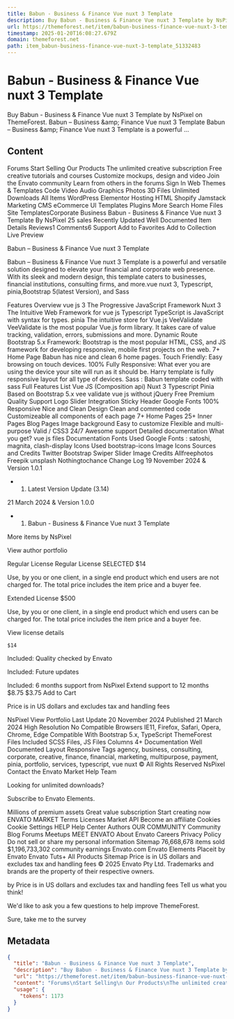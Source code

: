 ```yaml
---
title: Babun - Business & Finance Vue nuxt 3 Template
description: Buy Babun - Business & Finance Vue nuxt 3 Template by NsPixel on ThemeForest.  Babun – Business &amp;amp; Finance Vue nuxt 3 Template Babun – Business &amp;amp; Finance Vue nuxt 3 Template is a powerful ...
url: https://themeforest.net/item/babun-business-finance-vue-nuxt-3-template/51332483
timestamp: 2025-01-20T16:08:27.679Z
domain: themeforest.net
path: item_babun-business-finance-vue-nuxt-3-template_51332483
---
```


# Babun - Business & Finance Vue nuxt 3 Template


Buy Babun - Business & Finance Vue nuxt 3 Template by NsPixel on ThemeForest.  Babun – Business &amp;amp; Finance Vue nuxt 3 Template Babun – Business &amp;amp; Finance Vue nuxt 3 Template is a powerful ...


## Content

Forums
Start Selling
 Our Products
The unlimited creative subscription
Free creative tutorials and courses
Customize mockups, design and video
Join the Envato community
Learn from others in the forums
Sign In
Web Themes & Templates
Code
Video
Audio
Graphics
Photos
3D Files
Unlimited Downloads
All Items
WordPress
Elementor
Hosting
HTML
Shopify
Jamstack
Marketing
CMS
eCommerce
UI Templates
Plugins
More
Search
Home Files Site TemplatesCorporate Business
Babun - Business & Finance Vue nuxt 3 Template
By NsPixel  25 sales Recently Updated  Well Documented 
Item Details
Reviews1
Comments6
Support
Add to Favorites
Add to Collection
Live Preview

Babun – Business & Finance Vue nuxt 3 Template

Babun – Business & Finance Vue nuxt 3 Template is a powerful and versatile solution designed to elevate your financial and corporate web presence. With its sleek and modern design, this template caters to businesses, financial institutions, consulting firms, and more.vue nuxt 3, Typescript, pinia,Bootstrap 5(latest Version), and Sass

Features Overview
vue js 3
The Progressive JavaScript Framework
Nuxt 3
The Intuitive Web Framework for vue js
Typescript
TypeScript is JavaScript with syntax for types.
pinia
The intuitive store for Vue.js
VeeValidate
VeeValidate is the most popular Vue.js form library. It takes care of value tracking, validation, errors, submissions and more.
Dynamic Route
Bootstrap 5.x Framework:
Bootstrap is the most popular HTML, CSS, and JS framework for developing responsive, mobile first projects on the web.
7+ Home Page
Babun has nice and clean 6 home pages.
Touch Friendly:
Easy browsing on touch devices.
100% Fully Responsive:
What ever you are using the device your site will run as it should be. Harry template is fully responsive layout for all type of devices.
Sass :
Babun template coded with sass
Full Features List
Vue JS (Composition api)
Nuxt 3
Typescript
Pinia
Based on Bootstrap 5.x
vee validate
vue js without jQuery
Free Premium Quality Support
Logo Slider Integration
Sticky Header
Google Fonts
100% Responsive
Nice and Clean Design
Clean and commented code
Customizeable all components of each page
7+ Home Pages
25+ Inner Pages
Blog Pages
Image background
Easy to customize
Flexible and multi-purpose
Valid / CSS3
24/7 Awesome support
Detailed documentation
What you get?
vue js files
Documentation
Fonts Used
Google Fonts : satoshi, magnita, clash-display
Icons Used
bootstrap-icons
Image Icons
Sources and Credits
Twitter Bootstrap
Swiper Slider
Image Credits
Allfreephotos
Freepik
unsplash
Nothingtochance
Change Log
19 November 2024 & Version 1.0.1
- 1. Latest Version Update (3.14)

21 March 2024 & Version 1.0.0
- 1. Babun - Business & Finance Vue nuxt 3 Template

More items by NsPixel

View author portfolio

Regular License
Regular License SELECTED
$14

Use, by you or one client, in a single end product which end users are not charged for. The total price includes the item price and a buyer fee.

Extended License
$500

Use, by you or one client, in a single end product which end users can be charged for. The total price includes the item price and a buyer fee.

View license details

	$14
 
Included:
Quality checked by Envato
 
Included:
Future updates
 
Included:
6 months support from NsPixel 
Extend support to 12 months
$8.75
$3.75
 Add to Cart

Price is in US dollars and excludes tax and handling fees

NsPixel
View Portfolio
Last Update	20 November 2024
Published	21 March 2024
High Resolution	No
Compatible Browsers	IE11, Firefox, Safari, Opera, Chrome, Edge
Compatible With	Bootstrap 5.x, TypeScript
ThemeForest Files Included	SCSS Files, JS Files
Columns	4+
Documentation	Well Documented
Layout	Responsive
Tags	agency, business, consulting, corporate, creative, finance, financial, marketing, multipurpose, payment, pinia, portfolio, services, typescript, vue nuxt
© All Rights Reserved NsPixel
Contact the Envato Market Help Team

Looking for unlimited downloads?

Subscribe to Envato Elements.

Millions of premium assets
Great value subscription
Start creating now
ENVATO MARKET
Terms
Licenses
Market API
Become an affiliate
Cookies
Cookie Settings
HELP
Help Center
Authors
OUR COMMUNITY
Community
Blog
Forums
Meetups
MEET ENVATO
About Envato
Careers
Privacy Policy
Do not sell or share my personal information
Sitemap
76,668,678
items sold
$1,196,733,302
community earnings
Envato.com Envato Elements Placeit by Envato Envato Tuts+ All Products Sitemap
Price is in US dollars and excludes tax and handling fees
© 2025 Envato Pty Ltd. Trademarks and brands are the property of their respective owners.
    
by
Price is in US dollars and excludes tax and handling fees
Tell us what you think!

We'd like to ask you a few questions to help improve ThemeForest.

Sure, take me to the survey

## Metadata

```json
{
  "title": "Babun - Business & Finance Vue nuxt 3 Template",
  "description": "Buy Babun - Business & Finance Vue nuxt 3 Template by NsPixel on ThemeForest.  Babun – Business &amp;amp; Finance Vue nuxt 3 Template Babun – Business &amp;amp; Finance Vue nuxt 3 Template is a powerful ...",
  "url": "https://themeforest.net/item/babun-business-finance-vue-nuxt-3-template/51332483",
  "content": "Forums\nStart Selling\n Our Products\nThe unlimited creative subscription\nFree creative tutorials and courses\nCustomize mockups, design and video\nJoin the Envato community\nLearn from others in the forums\nSign In\nWeb Themes & Templates\nCode\nVideo\nAudio\nGraphics\nPhotos\n3D Files\nUnlimited Downloads\nAll Items\nWordPress\nElementor\nHosting\nHTML\nShopify\nJamstack\nMarketing\nCMS\neCommerce\nUI Templates\nPlugins\nMore\nSearch\nHome Files Site TemplatesCorporate Business\nBabun - Business & Finance Vue nuxt 3 Template\nBy NsPixel  25 sales Recently Updated  Well Documented \nItem Details\nReviews1\nComments6\nSupport\nAdd to Favorites\nAdd to Collection\nLive Preview\n\nBabun – Business & Finance Vue nuxt 3 Template\n\nBabun – Business & Finance Vue nuxt 3 Template is a powerful and versatile solution designed to elevate your financial and corporate web presence. With its sleek and modern design, this template caters to businesses, financial institutions, consulting firms, and more.vue nuxt 3, Typescript, pinia,Bootstrap 5(latest Version), and Sass\n\nFeatures Overview\nvue js 3\nThe Progressive JavaScript Framework\nNuxt 3\nThe Intuitive Web Framework for vue js\nTypescript\nTypeScript is JavaScript with syntax for types.\npinia\nThe intuitive store for Vue.js\nVeeValidate\nVeeValidate is the most popular Vue.js form library. It takes care of value tracking, validation, errors, submissions and more.\nDynamic Route\nBootstrap 5.x Framework:\nBootstrap is the most popular HTML, CSS, and JS framework for developing responsive, mobile first projects on the web.\n7+ Home Page\nBabun has nice and clean 6 home pages.\nTouch Friendly:\nEasy browsing on touch devices.\n100% Fully Responsive:\nWhat ever you are using the device your site will run as it should be. Harry template is fully responsive layout for all type of devices.\nSass :\nBabun template coded with sass\nFull Features List\nVue JS (Composition api)\nNuxt 3\nTypescript\nPinia\nBased on Bootstrap 5.x\nvee validate\nvue js without jQuery\nFree Premium Quality Support\nLogo Slider Integration\nSticky Header\nGoogle Fonts\n100% Responsive\nNice and Clean Design\nClean and commented code\nCustomizeable all components of each page\n7+ Home Pages\n25+ Inner Pages\nBlog Pages\nImage background\nEasy to customize\nFlexible and multi-purpose\nValid / CSS3\n24/7 Awesome support\nDetailed documentation\nWhat you get?\nvue js files\nDocumentation\nFonts Used\nGoogle Fonts : satoshi, magnita, clash-display\nIcons Used\nbootstrap-icons\nImage Icons\nSources and Credits\nTwitter Bootstrap\nSwiper Slider\nImage Credits\nAllfreephotos\nFreepik\nunsplash\nNothingtochance\nChange Log\n19 November 2024 & Version 1.0.1\n- 1. Latest Version Update (3.14)\n\n21 March 2024 & Version 1.0.0\n- 1. Babun - Business & Finance Vue nuxt 3 Template\n\nMore items by NsPixel\n\nView author portfolio\n\nRegular License\nRegular License SELECTED\n$14\n\nUse, by you or one client, in a single end product which end users are not charged for. The total price includes the item price and a buyer fee.\n\nExtended License\n$500\n\nUse, by you or one client, in a single end product which end users can be charged for. The total price includes the item price and a buyer fee.\n\nView license details\n\n\t$14\n \nIncluded:\nQuality checked by Envato\n \nIncluded:\nFuture updates\n \nIncluded:\n6 months support from NsPixel \nExtend support to 12 months\n$8.75\n$3.75\n Add to Cart\n\nPrice is in US dollars and excludes tax and handling fees\n\nNsPixel\nView Portfolio\nLast Update\t20 November 2024\nPublished\t21 March 2024\nHigh Resolution\tNo\nCompatible Browsers\tIE11, Firefox, Safari, Opera, Chrome, Edge\nCompatible With\tBootstrap 5.x, TypeScript\nThemeForest Files Included\tSCSS Files, JS Files\nColumns\t4+\nDocumentation\tWell Documented\nLayout\tResponsive\nTags\tagency, business, consulting, corporate, creative, finance, financial, marketing, multipurpose, payment, pinia, portfolio, services, typescript, vue nuxt\n© All Rights Reserved NsPixel\nContact the Envato Market Help Team\n\nLooking for unlimited downloads?\n\nSubscribe to Envato Elements.\n\nMillions of premium assets\nGreat value subscription\nStart creating now\nENVATO MARKET\nTerms\nLicenses\nMarket API\nBecome an affiliate\nCookies\nCookie Settings\nHELP\nHelp Center\nAuthors\nOUR COMMUNITY\nCommunity\nBlog\nForums\nMeetups\nMEET ENVATO\nAbout Envato\nCareers\nPrivacy Policy\nDo not sell or share my personal information\nSitemap\n76,668,678\nitems sold\n$1,196,733,302\ncommunity earnings\nEnvato.com Envato Elements Placeit by Envato Envato Tuts+ All Products Sitemap\nPrice is in US dollars and excludes tax and handling fees\n© 2025 Envato Pty Ltd. Trademarks and brands are the property of their respective owners.\n    \nby\nPrice is in US dollars and excludes tax and handling fees\nTell us what you think!\n\nWe'd like to ask you a few questions to help improve ThemeForest.\n\nSure, take me to the survey",
  "usage": {
    "tokens": 1173
  }
}
```
